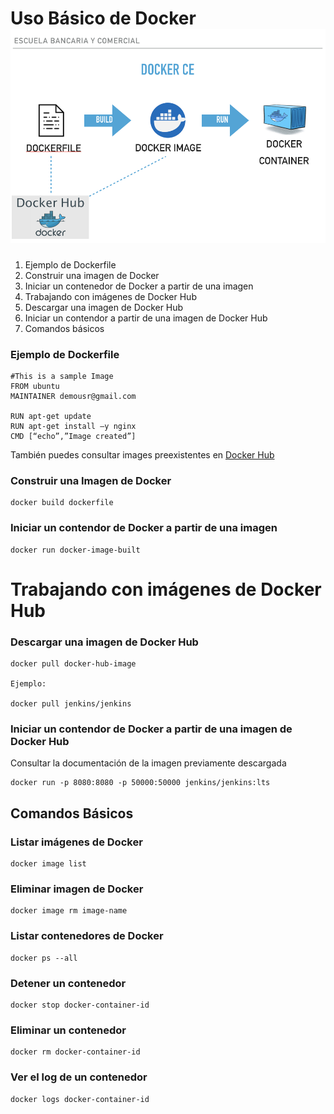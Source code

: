 # Uso Básico de Docker![](/assets/ebc3.png)

1. Ejemplo de Dockerfile
2. Construir una imagen de Docker
3. Iniciar un contenedor de Docker a partir de una imagen
4. Trabajando con imágenes de Docker Hub
5. Descargar una imagen de Docker Hub
6. Iniciar un contendor a partir de una imagen de Docker Hub
7. Comandos básicos

### Ejemplo de Dockerfile

```
#This is a sample Image 
FROM ubuntu 
MAINTAINER demousr@gmail.com 

RUN apt-get update 
RUN apt-get install –y nginx 
CMD [“echo”,”Image created”]
```

También puedes consultar images preexistentes en [Docker Hub](https://hub.docker.com/)

### Construir una Imagen de Docker

```
docker build dockerfile 
```

### Iniciar un contendor de Docker a partir de una imagen

```
docker run docker-image-built
```

# Trabajando con imágenes de Docker Hub

### Descargar una imagen de Docker Hub

```
docker pull docker-hub-image

Ejemplo:

docker pull jenkins/jenkins
```

### Iniciar un contendor de Docker a partir de una imagen de Docker Hub

Consultar la documentación de la imagen previamente descargada

```
docker run -p 8080:8080 -p 50000:50000 jenkins/jenkins:lts
```

## Comandos Básicos

### Listar imágenes de Docker

```
docker image list
```

### Eliminar imagen de Docker

```
docker image rm image-name
```

### Listar contenedores de Docker

```
docker ps --all
```

### Detener un contenedor

```
docker stop docker-container-id
```

### Eliminar un contenedor

```
docker rm docker-container-id
```

### Ver el log de un contenedor

```
docker logs docker-container-id
```



